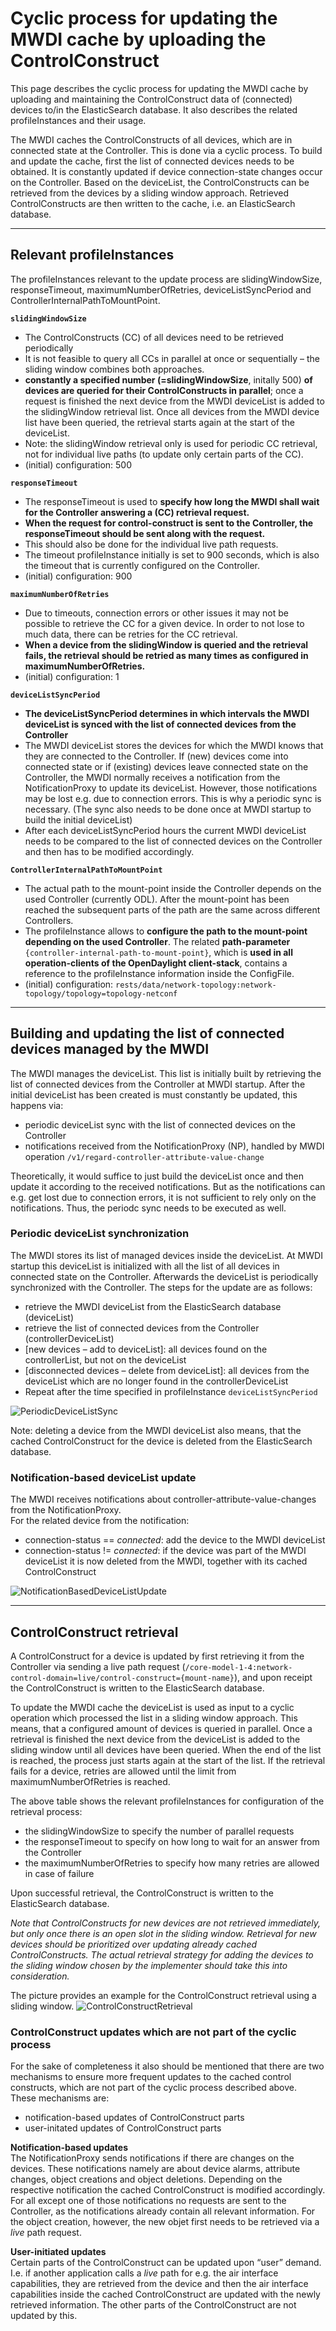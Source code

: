 # Cyclic process for updating the MWDI cache by uploading the ControlConstruct

This page describes the cyclic process for updating the MWDI cache by uploading and maintaining the ControlConstruct data of (connected) devices to/in the ElasticSearch database. It also describes the related profileInstances and their usage.

The MWDI caches the ControlConstructs of all devices, which are in connected state at the Controller. This is done via a cyclic process. 
To build and update the cache, first the list of connected devices needs to be obtained. It is constantly updated if device connection-state changes occur on the Controller. Based on the deviceList, the ControlConstructs can be retrieved from the devices by a sliding window approach. Retrieved ControlConstructs are then written to the cache, i.e. an ElasticSearch database.

---
## Relevant profileInstances

The profileInstances relevant to the update process are slidingWindowSize, responseTimeout, maximumNumberOfRetries, deviceListSyncPeriod and ControllerInternalPathToMountPoint.

**`slidingWindowSize`**  
- The ControlConstructs (CC) of all devices need to be retrieved periodically
- It is not feasible to query all CCs in parallel at once or sequentially – the sliding window combines both approaches. 
- **constantly a specified number (=slidingWindowSize**, initally 500) **of devices are queried for their ControlConstructs in parallel**; once a request is finished the next device from the MWDI deviceList is added to the slidingWindow retrieval list. Once all devices from the MWDI device list have been queried, the retrieval starts again at the start of the deviceList.
- Note: the slidingWindow retrieval only is used for periodic CC retrieval, not for individual live paths (to update only certain parts of the CC).
- (initial) configuration: 500

**`responseTimeout`**
- The responseTimeout is used to **specify how long the MWDI shall wait for the Controller answering a (CC) retrieval request.**
- **When the request for control-construct is sent to the Controller, the responseTimeout should be sent along with the request.**
- This should also be done for the individual live path requests.
- The timeout profileInstance initially is set to 900 seconds, which is also the timeout that is currently configured on the Controller.
- (initial) configuration: 900

**`maximumNumberOfRetries`**  
- Due to timeouts, connection errors or other issues it may not be possible to retrieve the CC for a given device. In order to not lose to much data, there can be retries for the CC retrieval.
- **When a device from the slidingWindow is queried and the retrieval fails, the retrieval should be retried as many times as configured in maximumNumberOfRetries.**
- (initial) configuration: 1

**`deviceListSyncPeriod`**  
- **The deviceListSyncPeriod determines in which intervals the MWDI deviceList is synced with the list of connected devices from the Controller**
- The MWDI deviceList stores the devices for which the MWDI knows that they are connected to the Controller. If (new) devices come into connected state or if (existing) devices leave connected state on the Controller, the MWDI normally receives a notification from the NotificationProxy to update its deviceList. However, those notifications may be lost e.g. due to connection errors. This is why a periodic sync is necessary. (The sync also needs to be done once at MWDI startup to build the initial deviceList) 
- After each deviceListSyncPeriod hours the current MWDI deviceList needs to be compared to the list of connected devices on the Controller and then has to be modified accordingly.

**`ControllerInternalPathToMountPoint`**  
- The actual path to the mount-point inside the Controller depends on the used Controller (currently ODL). After the mount-point has been reached the subsequent parts of the path are the same across different Controllers.
- The profileInstance allows to **configure the path to the mount-point depending on the used Controller**. The related **path-parameter** `{controller-internal-path-to-mount-point}`, which is **used in all operation-clients of the OpenDaylight client-stack**, contains a reference to the profileInstance information inside the ConfigFile.
- (initial) configuration: `rests/data/network-topology:network-topology/topology=topology-netconf`

---
## Building and updating the list of connected devices managed by the MWDI

The MWDI manages the deviceList. This list is initially built by retrieving the list of connected devices from the Controller at MWDI startup.
After the initial deviceList has been created is must constantly be updated, this happens via:
- periodic deviceList sync with the list of connected devices on the Controller 
- notifications received from the NotificationProxy (NP),  handled by MWDI operation `/v1/regard-controller-attribute-value-change`

Theoretically, it would suffice to just build the deviceList once and then update it according to the received notifications. But as the notifications can e.g. get lost due to connection errors, it is not sufficient to rely only on the notifications. Thus, the periodc sync needs to be executed as well.

### Periodic deviceList synchronization

The MWDI stores its list of managed devices inside the deviceList. At MWDI startup this deviceList is initialized with all the list of all devices in connected state on the Controller. Afterwards the deviceList is periodically synchronized with the Controller. 
The steps for the update are as follows:
-	retrieve the MWDI deviceList from the ElasticSearch database (deviceList)
-	retrieve the list of connected devices from the Controller (controllerDeviceList)
-	[new devices – add to deviceList]: all devices found on the controllerList, but not on the deviceList 
-	[disconnected devices – delete from deviceList]: all devices from the deviceList which are no longer found in the controllerDeviceList
-	Repeat after the time specified in profileInstance `deviceListSyncPeriod`

![PeriodicDeviceListSync](./pictures/CyclicCCRetrievalPics_01_deviceListSync.png)

Note: deleting a device from the MWDI deviceList also means, that the cached ControlConstruct for the device is deleted from the ElasticSearch database.

### Notification-based deviceList update

The MWDI receives notifications about controller-attribute-value-changes from the NotificationProxy.   
For the related device from the notification:
-	connection-status == *connected*: add the device to the MWDI deviceList
-	connection-status != *connected*: if the device was part of the MWDI deviceList it is now deleted from the MWDI, together with its cached ControlConstruct

![NotificationBasedDeviceListUpdate](./pictures/CyclicCCRetrievalPics_02_deviceListUpdate.png)

---
## ControlConstruct retrieval

A ControlConstruct for a device is updated by first retrieving it from the Controller via sending a live path request (`/core-model-1-4:network-control-domain=live/control-construct={mount-name}`), and upon receipt the ControlConstruct is written to the ElasticSearch database.

To update the MWDI cache the deviceList is used as input to a cyclic operation which processed the list in a sliding window approach. 
This means, that a configured amount of devices is queried in parallel. Once a retrieval is finished the next device from the deviceList is added to the sliding window until all devices have been queried. When the end of the list is reached, the process just starts again at the start of the list. 
If the retrieval fails for a device, retries are allowed until the limit from maximumNumberOfRetries is reached.

The above table shows the relevant profileInstances for configuration of the retrieval process: 
-	the slidingWindowSize to specify the number of parallel requests
-	the responseTimeout to specify on how long to wait for an answer from the Controller
-	the maximumNumberOfRetries to specify how many retries are allowed in case of failure

Upon successful retrieval, the ControlConstruct is written to the ElasticSearch database.

*Note that ControlConstructs for new devices are not retrieved immediately, but only once there is an open slot in the sliding window. Retrieval for new devices should be prioritized over updating already cached ControlConstructs. 
The actual retrieval strategy for adding the devices to the sliding window chosen by the implementer should take this into consideration.*

The picture provides an example for the ControlConstruct retrieval using a sliding window.
![ControlConstructRetrieval](./pictures/CyclicCCRetrievalPics_03_CCRetrieval.png)

### ControlConstruct updates which are not part of the cyclic process

For the sake of completeness it also should be mentioned that there are two mechanisms to ensure more frequent updates to the cached control constructs, which are not part of the cyclic process described above.  
These mechanisms are:

-	notification-based updates of ControlConstruct parts
-	user-initated updates of ControlConstruct parts

**Notification-based updates**  
The NotificationProxy sends notifications if there are changes on the devices. These notifications namely are about device alarms, attribute changes, object creations and object deletions.
Depending on the respective notification the cached ControlConstruct is modified accordingly. For all except one of those notifications no requests are sent to the Controller, as the notifications already contain all relevant information. For the object creation, however, the new objet first needs to be retrieved via a *live* path request.

**User-initiated updates**  
Certain parts of the ControlConstruct can be updated upon “user” demand. I.e. if another application calls a *live* path for e.g. the air interface capabilities, they are retrieved from the device and then the air interface capabilities inside the cached ControlConstruct are updated with the newly retrieved information. The other parts of the ControlConstruct are not updated by this.
